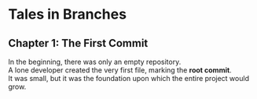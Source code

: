 # Tales in Branches
## Chapter 1: The First Commit  
In the beginning, there was only an empty repository.  
A lone developer created the very first file, marking the **root commit**.  
It was small, but it was the foundation upon which the entire project would grow. 
